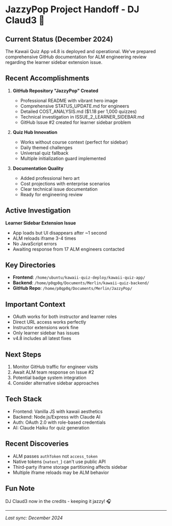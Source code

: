 # JazzyPop Project Handoff - DJ Claud3 🎵

## Current Status (December 2024)
The Kawaii Quiz App v4.8 is deployed and operational. We've prepared comprehensive GitHub documentation for ALM engineering review regarding the learner sidebar extension issue.

## Recent Accomplishments
1. **GitHub Repository "JazzyPop" Created**
   - Professional README with vibrant hero image
   - Comprehensive STATUS_UPDATE.md for engineers
   - Detailed COST_ANALYSIS.md ($1.18 per 1,000 quizzes)
   - Technical investigation in ISSUE_2_LEARNER_SIDEBAR.md
   - GitHub Issue #2 created for learner sidebar problem

2. **Quiz Hub Innovation**
   - Works without course context (perfect for sidebar)
   - Daily themed challenges
   - Universal quiz fallback
   - Multiple initialization guard implemented

3. **Documentation Quality**
   - Added professional hero art
   - Cost projections with enterprise scenarios
   - Clear technical issue documentation
   - Ready for engineering review

## Active Investigation
**Learner Sidebar Extension Issue**
- App loads but UI disappears after ~1 second
- ALM reloads iframe 3-4 times
- No JavaScript errors
- Awaiting response from 17 ALM engineers contacted

## Key Directories
- **Frontend**: `/home/ubuntu/kawaii-quiz-deploy/kawaii-quiz-app/`
- **Backend**: `/home/p0qp0q/Documents/Merlin/kawaii-quiz-backend/`
- **GitHub Repo**: `/home/p0qp0q/Documents/Merlin/JazzyPop/`

## Important Context
- OAuth works for both instructor and learner roles
- Direct URL access works perfectly
- Instructor extensions work fine
- Only learner sidebar has issues
- v4.8 includes all latest fixes

## Next Steps
1. Monitor GitHub traffic for engineer visits
2. Await ALM team response on Issue #2
3. Potential badge system integration
4. Consider alternative sidebar approaches

## Tech Stack
- Frontend: Vanilla JS with kawaii aesthetics
- Backend: Node.js/Express with Claude AI
- Auth: OAuth 2.0 with role-based credentials
- AI: Claude Haiku for quiz generation

## Recent Discoveries
- ALM passes `authToken` not `access_token`
- Native tokens (`natext_`) can't use public API
- Third-party iframe storage partitioning affects sidebar
- Multiple iframe reloads may be ALM behavior

## Fun Note
DJ Claud3 now in the credits - keeping it jazzy! 🎧

---
*Last sync: December 2024*